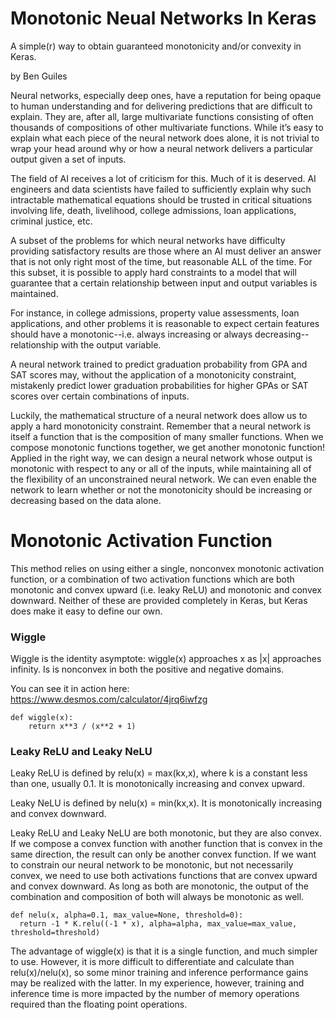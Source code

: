 # Monotonic Neual Networks In Keras
A simple(r) way to obtain guaranteed monotonicity and/or convexity in Keras.

by Ben Guiles

Neural networks, especially deep ones, have a reputation for being opaque to human understanding and for delivering predictions that are difficult to explain. They are, after all, large multivariate functions consisting of often thousands of compositions of other multivariate functions. While it’s easy to explain what each piece of the neural network does alone, it is not trivial to wrap your head around why or how a neural network delivers a particular output given a set of inputs.

The field of AI receives a lot of criticism for this. Much of it is deserved. AI engineers and data scientists have failed to sufficiently explain why such intractable mathematical equations should be trusted in critical situations involving life, death, livelihood, college admissions, loan applications, criminal justice, etc. 

A subset of the problems for which neural networks have difficulty providing satisfactory results are those where an AI must deliver an answer that is not only right most of the time, but reasonable ALL of the time. For this subset, it is possible to apply hard constraints to a model that will guarantee that a certain relationship between input and output variables is maintained.

For instance, in college admissions, property value assessments, loan applications, and other problems it is reasonable to expect certain features should have a monotonic--i.e. always increasing or always decreasing--relationship with the output variable. 

A neural network trained to predict graduation probability from GPA and SAT scores may, without the application of a monotonicity constraint, mistakenly predict lower graduation probabilities for higher GPAs or SAT scores over certain combinations of inputs.

Luckily, the mathematical structure of a neural network does allow us to apply a hard monotonicity constraint. Remember that a neural network is itself a function that is the composition of many smaller functions. When we compose monotonic functions together, we get another monotonic function! Applied in the right way, we can design a neural network whose output is monotonic with respect to any or all of the inputs, while maintaining all of the flexibility of an unconstrained neural network. We can even enable the network to learn whether or not the monotonicity should be increasing or decreasing based on the data alone.

# Monotonic Activation Function

This method relies on using either a single, nonconvex monotonic activation function, or a combination of two activation functions which are both monotonic and convex upward (i.e. leaky ReLU) and monotonic and convex downward. Neither of these are provided completely in Keras, but Keras does make it easy to define our own.

### Wiggle

Wiggle is the identity asymptote: wiggle(x) approaches x as |x| approaches infinity. Is is nonconvex in both the positive and negative domains. 

You can see it in action here: https://www.desmos.com/calculator/4jrq6iwfzg


```
def wiggle(x):
    return x**3 / (x**2 + 1)
```


### Leaky ReLU and Leaky NeLU

Leaky ReLU is defined by relu(x) = max(kx,x), where k is a constant less than one, usually 0.1. It is monotonically increasing and convex upward.

Leaky NeLU is defined by nelu(x) = min(kx,x). It is monotonically increasing and convex downward.

Leaky ReLU and Leaky NeLU are both monotonic, but they are also convex. If we compose a convex function with another function that is convex in the same direction, the result can only be another convex function. If we want to constrain our neural network to be monotonic, but not necessarily convex, we need to use both activations functions that are convex upward and convex downward. As long as both are monotonic, the output of the combination and composition of both will always be monotonic as well.


```
def nelu(x, alpha=0.1, max_value=None, threshold=0):
  return -1 * K.relu((-1 * x), alpha=alpha, max_value=max_value, threshold=threshold)
```

The advantage of wiggle(x) is that it is a single function, and much simpler to use. However, it is more difficult to differentiate and calculate than relu(x)/nelu(x), so some minor training and inference performance gains may be realized with the latter. In my experience, however, training and inference time is more impacted by the number of memory operations required than the floating point operations.
